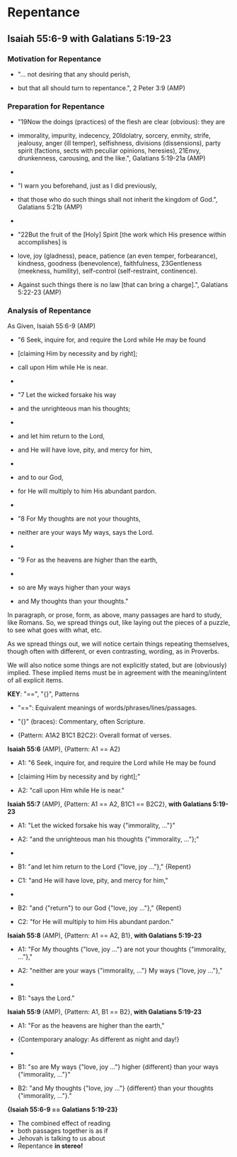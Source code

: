 # Repentance

## Isaiah 55:6-9 with Galatians 5:19-23

### Motivation for Repentance

- "… not desiring that any should perish,

- but that all should turn to repentance.",
2 Peter 3:9 (AMP)

### Preparation for Repentance

- "19Now the doings (practices) of the
flesh are clear (obvious): they are

- immorality, impurity, indecency,
20Idolatry, sorcery, enmity, strife,
jealousy, anger (ill temper),
selfishness, divisions (dissensions),
party spirit (factions, sects with
peculiar opinions, heresies),
21Envy, drunkenness, carousing,
and the like.",
Galatians 5:19-21a (AMP)

- 
- "I warn you beforehand,
just as I did previously,

- that those who do such things shall
not inherit the kingdom of God.",
Galatians 5:21b (AMP)

- 
- "22But the fruit of the [Holy] Spirit
[the work which His presence
within accomplishes] is

- love, joy (gladness), peace,
patience (an even temper, forbearance),
kindness, goodness (benevolence),
faithfulness,
23Gentleness (meekness, humility),
self-control (self-restraint, continence).

- Against such things there is no law
[that can bring a charge].",
Galatians 5:22-23 (AMP)

### Analysis of Repentance

As Given, Isaiah 55:6-9 (AMP)

- "6 Seek, inquire for, and require the Lord
while He may be found

- [claiming Him by necessity and by right];

- call upon Him while He is near.

- 
- "7 Let the wicked forsake his way

- and the unrighteous man his thoughts;

- 
- and let him return to the Lord,

- and He will have love, pity, and mercy for him,

- 
- and to our God,

- for He will multiply to him
His abundant pardon.

- 
- "8 For My thoughts are not your thoughts,

- neither are your ways My ways, says the Lord.

- 
- "9 For as the heavens are higher than the earth,

- 
- so are My ways higher than your ways

- and My thoughts than your thoughts."

In paragraph, or prose, form, as above,
many passages are hard to study,
like Romans. So, we spread things out,
like laying out the pieces of a puzzle,
to see what goes with what, etc.

As we spread things out, we will notice
certain things repeating themselves,
though often with different, or even
contrasting, wording, as in Proverbs.

We will also notice some things are not
explicitly stated, but are (obviously) implied.
These implied items must be in agreement
with the meaning/intent of all explicit items.

**KEY**: "==", "{}", Patterns

- "==": Equivalent meanings of words/phrases/lines/passages.

- "{}" (braces): Commentary, often Scripture.

- {Pattern: A1A2 B1C1 B2C2}: Overall format of verses.

**Isaiah 55:6** (AMP), {Pattern: A1 == A2}

- A1: "6 Seek, inquire for, and require the Lord
while He may be found

- [claiming Him by necessity and by right];"

- A2: "call upon Him while He is near."

**Isaiah 55:7** (AMP), {Pattern: A1 == A2, B1C1 == B2C2}, **with Galatians 5:19-23**

- A1: "Let the wicked forsake his way {"immorality, ..."}"

- A2: "and the unrighteous man his thoughts {"immorality, ..."};"

- 
- B1: "and let him return to the Lord {"love, joy ..."}," {Repent}

- C1: "and He will have love, pity, and mercy for him,"

- 
- B2: "and {"return"} to our God {"love, joy ..."}," {Repent}

- C2: "for He will multiply to him His abundant pardon."

**Isaiah 55:8** (AMP), {Pattern: A1 == A2, B1}, **with Galatians 5:19-23**

- A1: "For My thoughts {"love, joy ..."}
are not your thoughts {"immorality, ..."},"

- A2: "neither are your ways {"immorality, ..."}
My ways {"love, joy ..."},"

- 
- B1: "says the Lord."

**Isaiah 55:9** (AMP), {Pattern: A1, B1 == B2}, **with Galatians 5:19-23**

- A1: "For as the heavens are higher than the earth,"

- {Contemporary analogy: As different as night and day!}

- 
- B1: "so are My ways {"love, joy ..."}
higher {different} than your ways {"immorality, ..."}"

- B2: "and My thoughts {"love, joy ..."}
{different} than your thoughts {"immorality, ..."}."

**{Isaiah 55:6-9 == Galatians 5:19-23}**

- The combined effect of reading
- both passages together is as if
- Jehovah is talking to us about
- Repentance **in stereo!**
